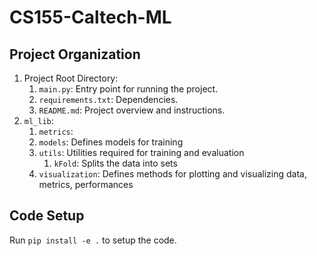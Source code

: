 # CS155-Caltech-ML

## Project Organization

1. Project Root Directory:
    1. `main.py`: Entry point for running the project.
    2. `requirements.txt`: Dependencies.
    3. `README.md`: Project overview and instructions.
2. `ml_lib`:
    1. `metrics`:
    2. `models`: Defines models for training
    3. `utils`: Utilities required for training and evaluation
        1. `kFold`: Splits the data into sets
    4. `visualization`: Defines methods for plotting and visualizing data, metrics, performances

## Code Setup
Run `pip install -e .` to setup the code.
